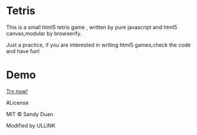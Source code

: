 # Tetris

This is a small html5 tetris game , written by pure javascript and html5 canvas,modular by browserify.

Just a practice, if  you are interested in writing html5 games,check the code and have fun!


# Demo

[Try now!](http://nyfix.github.io/app-tetris/)


#License

MIT © Sandy Duan

Modified by ULLINK
